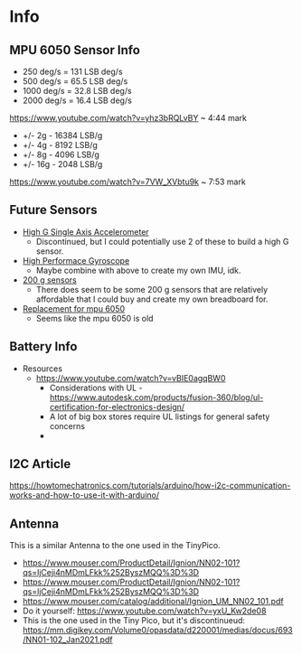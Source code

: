 # Info

## MPU 6050 Sensor Info

* 250 deg/s = 131 LSB deg/s
* 500 deg/s = 65.5 LSB deg/s
* 1000 deg/s = 32.8 LSB deg/s
* 2000 deg/s = 16.4 LSB deg/s

https://www.youtube.com/watch?v=yhz3bRQLvBY ~ 4:44 mark

* +/- 2g - 16384 LSB/g
* +/- 4g - 8192 LSB/g
* +/- 8g - 4096 LSB/g
* +/- 16g - 2048 LSB/g

https://www.youtube.com/watch?v=7VW_XVbtu9k ~ 7:53 mark

## Future Sensors

* [High G Single Axis Accelerometer](https://www.sparkfun.com/products/retired/9332)
  * Discontinued, but I could potentially use 2 of these to build a high G sensor.
* [High Performace Gyroscope](https://www.mouser.com/ProductDetail/Analog-Devices/ADXRS649BBGZ?qs=WIvQP4zGanhEKWMUW9AK8A%3D%3D)
  * Maybe combine with above to create my own IMU, idk.
* [200 g sensors](https://www.mouser.com/c/sensors/motion-position-sensors/accelerometers/?acceleration=200%20g)
  * There does seem to be some 200 g sensors that are relatively affordable that I could buy and create my own breadboard for.
* [Replacement for mpu 6050](https://www.mouser.com/ProductDetail/TDK-InvenSense/ICM-42605?qs=gZXFycFWdAO0MPgeewGYjQ%3D%3D)
  * Seems like the mpu 6050 is old

## Battery Info

* Resources
  * https://www.youtube.com/watch?v=vBIE0agqBW0
    * Considerations with UL - https://www.autodesk.com/products/fusion-360/blog/ul-certification-for-electronics-design/
    * A lot of big box stores require UL listings for general safety concerns
    * 

## I2C Article

https://howtomechatronics.com/tutorials/arduino/how-i2c-communication-works-and-how-to-use-it-with-arduino/

## Antenna

This is a similar Antenna to the one used in the TinyPico.

* https://www.mouser.com/ProductDetail/Ignion/NN02-101?qs=ljCeji4nMDmLFkk%252ByszMQQ%3D%3D
* https://www.mouser.com/ProductDetail/Ignion/NN02-101?qs=ljCeji4nMDmLFkk%252ByszMQQ%3D%3D
* https://www.mouser.com/catalog/additional/Ignion_UM_NN02_101.pdf
* Do it yourself: https://www.youtube.com/watch?v=yxU_Kw2de08
* This is the one used in the Tiny Pico, but it's discontinueud: https://mm.digikey.com/Volume0/opasdata/d220001/medias/docus/693/NN01-102_Jan2021.pdf
